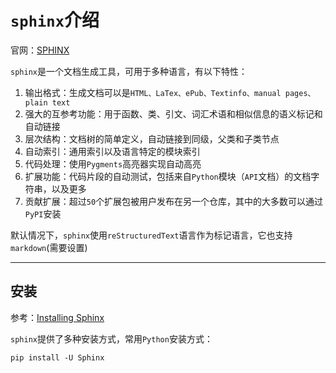
# `sphinx`介绍

官网：[SPHINX](http://www.sphinx-doc.org/en/master/)

`sphinx`是一个文档生成工具，可用于多种语言，有以下特性：

1. 输出格式：生成文档可以是`HTML、LaTex、ePub、Textinfo、manual pages、plain text`
2. 强大的互参考功能：用于函数、类、引文、词汇术语和相似信息的语义标记和自动链接
3. 层次结构：文档树的简单定义，自动链接到同级，父类和子类节点
4. 自动索引：通用索引以及语言特定的模块索引
5. 代码处理：使用`Pygments`高亮器实现自动高亮
6. 扩展功能：代码片段的自动测试，包括来自`Python`模块（`API`文档）的文档字符串，以及更多
7. 贡献扩展：超过`50`个扩展包被用户发布在另一个仓库，其中的大多数可以通过`PyPI`安装

默认情况下，`sphinx`使用`reStructuredText`语言作为标记语言，它也支持`markdown`(需要设置)

---

## 安装

参考：[Installing Sphinx](http://www.sphinx-doc.org/en/master/usage/installation.html)

`sphinx`提供了多种安装方式，常用`Python`安装方式：

    pip install -U Sphinx

